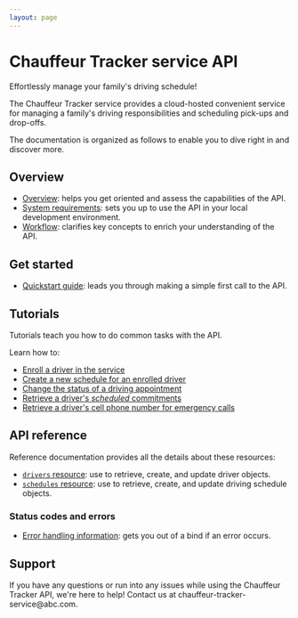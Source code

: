 ```yaml
---
layout: page
---
```


# Chauffeur Tracker service API

Effortlessly manage your family's driving schedule!

The Chauffeur Tracker service provides a cloud-hosted convenient service for managing a family's driving responsibilities and scheduling pick-ups and drop-offs.

The documentation is organized as follows to enable you to dive right in and discover more.

## Overview

* [Overview](overview/overview.md): helps you get oriented and assess the capabilities of the API.
* [System requirements](overview/prereqs.md): sets you up to use the API in your local development environment.
* [Workflow](overview/workflow.md): clarifies key concepts to enrich your understanding of the API.  

## Get started

* [Quickstart guide](get-started/quickstart.md): leads you through making a simple first call to the API.

## Tutorials

Tutorials teach you how to do common tasks with the API.

Learn how to:

* [Enroll a driver in the service](tutorials/how-to-enroll-a-driver.md)
* [Create a new schedule for an enrolled driver](tutorials/how-to-create-a-driver-schedule.md)
* [Change the status of a driving appointment](tutorials/how-to-change-a-driver-schedule-property.md)
* [Retrieve a driver's *scheduled* commitments](tutorials/how-to-get-a-drivers-schedule.md)
* [Retrieve a driver's cell phone number for emergency calls](tutorials/how-to-get-a-driver-by-property.md)

## API reference

Reference documentation provides all the details about these resources:

* [`drivers` resource](reference/drivers.md): use to retrieve, create, and update driver objects.
* [`schedules` resource](reference/schedules.md): use to retrieve, create, and update driving schedule objects.

### Status codes and errors

* [Error handling information](overview/error-handling.md): gets you out of a bind if an error occurs.

## Support

If you have any questions or run into any issues while using the Chauffeur Tracker API, we're here to help!
Contact us at chauffeur-tracker-service\@abc.com.
